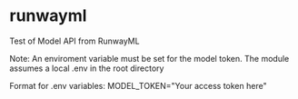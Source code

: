 # runwayml
Test of Model API from RunwayML

Note: An enviroment variable must be set for the model token. The module assumes a local .env in the root directory

Format for .env variables:
MODEL_TOKEN="Your access token here" 
